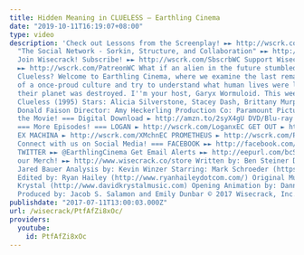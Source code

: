 ```yaml
---
title: Hidden Meaning in CLUELESS – Earthling Cinema
date: "2019-10-11T16:19:07+08:00"
type: video
description: 'Check out Lessons from the Screenplay! ►► http://wscrk.com/LftSWC Watch
  "The Social Network - Sorkin, Structure, and Collaboration" ►► http://wscrk.com/SocNetLftS
  Join Wisecrack! Subscribe! ►► http://wscrk.com/SbscrbWC Support Wisecrack on Patreon!
  ►► http://wscrk.com/PatreonWC What if an alien in the future stumbled upon Amy Heckerling''s
  Clueless? Welcome to Earthling Cinema, where we examine the last remaining artifacts
  of a once-proud culture and try to understand what human lives were like before
  their planet was destroyed. I''m your host, Garyx Wormuloid. This week''s film:
  Clueless (1995) Stars: Alicia Silverstone, Stacey Dash, Brittany Murphy, Paul Rudd,
  Donald Faison Director: Amy Heckerling Production Co: Paramount Pictures === Get
  the Movie! === Digital Download ► http://amzn.to/2syX4gU DVD/Blu-ray ► http://amzn.to/2uzvvph
  === More Episodes! === LOGAN ► http://wscrk.com/LoganxEC GET OUT ► http://wscrk.com/GtOtEC
  EX MACHINA ► http://wscrk.com/XMchnEC PROMETHEUS ► http://wscrk.com/PrmthsEC ===
  Connect with us on Social Media! === FACEBOOK ►► http://facebook.com/earthlingcinema
  TWITTER ►► @EarthlingCinema Get Email Alerts ►► http://eepurl.com/bcSRD9 Check out
  our Merch! ►► http://www.wisecrack.co/store Written by: Ben Steiner Directed by:
  Jared Bauer Analysis by: Kevin Winzer Starring: Mark Schroeder (https://twitter.com/mark_schroeder)
  Edited by: Ryan Hailey (http://www.ryanhaileydotcom.com/) Original Music by: David
  Krystal (http://www.davidkrystalmusic.com) Opening Animation by: Danny Rapaport
  Produced by: Jacob S. Salamon and Emily Dunbar © 2017 Wisecrack, Inc.'
publishdate: "2017-07-11T13:00:03.000Z"
url: /wisecrack/PtfAfZi8xOc/
providers:
  youtube:
    id: PtfAfZi8xOc
---
```

